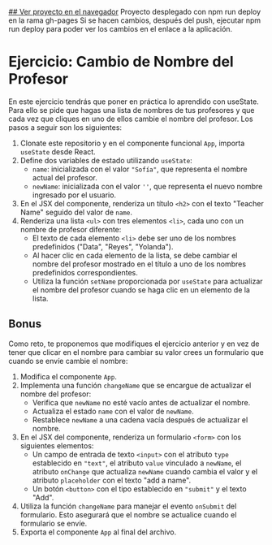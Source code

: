 <a href="https://juanjdes.github.io/ejercicio-useState/" target="_blank">## Ver proyecto en el navegador</a>
Proyecto desplegado con npm run deploy en la rama gh-pages
Si se hacen cambios, después del push, ejecutar npm run deploy para poder ver los cambios en el enlace a la aplicación.

# Ejercicio: Cambio de Nombre del Profesor
En este ejercicio tendrás que poner en práctica lo aprendido con useState. Para ello se pide que hagas una lista de nombres de tus profesores y que cada vez que cliques en uno de ellos cambie el nombre del profesor. Los pasos a seguir son los siguientes:

1. Clonate este repositorio y en el componente funcional `App`, importa `useState` desde React.
2. Define dos variables de estado utilizando `useState`:
   - `name`: inicializada con el valor `"Sofía"`, que representa el nombre actual del profesor.
   - `newName`: inicializada con el valor `''`, que representa el nuevo nombre ingresado por el usuario.
3. En el JSX del componente, renderiza un título `<h2>` con el texto "Teacher Name" seguido del valor de `name`.
4. Renderiza una lista `<ul>` con tres elementos `<li>`, cada uno con un nombre de profesor diferente:
   - El texto de cada elemento `<li>` debe ser uno de los nombres predefinidos ("Data", "Reyes", "Yolanda").
   - Al hacer clic en cada elemento de la lista, se debe cambiar el nombre del profesor mostrado en el título a uno de los nombres predefinidos correspondientes.
   - Utiliza la función `setName` proporcionada por `useState` para actualizar el nombre del profesor cuando se haga clic en un elemento de la lista.




## Bonus
Como reto, te proponemos que modifiques el ejercicio anterior y en vez de tener que clicar en el nombre para cambiar su valor crees un formulario que cuando se envíe cambie el nombre: 
1. Modifica el componente `App`.
2. Implementa una función `changeName` que se encargue de actualizar el nombre del profesor:
   - Verifica que `newName` no esté vacío antes de actualizar el nombre.
   - Actualiza el estado `name` con el valor de `newName`.
   - Restablece `newName` a una cadena vacía después de actualizar el nombre.
4. En el JSX del componente, renderiza un formulario `<form>` con los siguientes elementos:
   - Un campo de entrada de texto `<input>` con el atributo `type` establecido en `"text"`, el atributo `value` vinculado a `newName`, el atributo `onChange` que actualiza `newName` cuando cambia el valor y el atributo `placeholder` con el texto "add a name".
   - Un botón `<button>` con el tipo establecido en `"submit"` y el texto "Add".
5. Utiliza la función `changeName` para manejar el evento `onSubmit` del formulario. Esto asegurará que el nombre se actualice cuando el formulario se envíe.
6. Exporta el componente `App` al final del archivo.